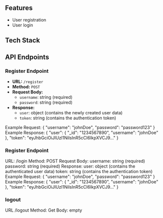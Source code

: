 
## Features

* User registration
* User login

## Tech Stack


## API Endpoints

### Register Endpoint

* **URL:** `/register`
* **Method:** `POST`
* **Request Body:**
	+ `username`: string (required)
	+ `password`: string (required)
* **Response:**
	+ `user`: object (contains the newly created user data)
	+ `token`: string (contains the authentication token)

Example Request:
{
  "username": "johnDoe",
  "password": "password123"
}
Example Response:
{
  "user": {
    "_id": "1234567890",
    "username": "johnDoe"
  },
  "token": "eyJhbGciOiJIUzI1NiIsInR5cCI6IkpXVCJ9..."
}
### Register Endpoint

URL: /login
Method: POST
Request Body:
username: string (required)
password: string (required)
Response:
user: object (contains the authenticated user data)
token: string (contains the authentication token)
Example Request:
{
  "username": "johnDoe",
  "password": "password123"
}
Example Response:
{
  "user": {
    "_id": "1234567890",
    "username": "johnDoe"
  },
  "token": "eyJhbGciOiJIUzI1NiIsInR5cCI6IkpXVCJ9..."
}
 ### logout
 URL /logout
 Method: Get
 Body:
 empty

 
